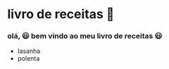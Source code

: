 # livro de receitas :book:


###  olá, :smiley: bem vindo ao meu livro de receitas :smiley:

* lasanha
* polenta

